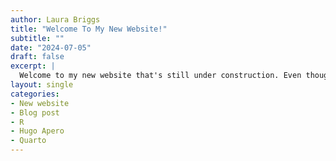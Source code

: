```yaml
---
author: Laura Briggs
title: "Welcome To My New Website!"
subtitle: ""
date: "2024-07-05"
draft: false
excerpt: |
  Welcome to my new website that's still under construction. Even though it's 2024, the site is built using R, blogdown, and Hugo Apero. Let me explain why this is totally on brand for me.
layout: single
categories:
- New website
- Blog post
- R
- Hugo Apero
- Quarto
---
```

